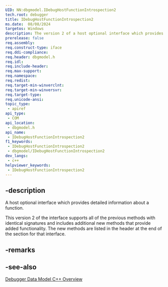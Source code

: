 ```yaml
---
UID: NN:dbgmodel.IDebugHostFunctionIntrospection2
tech.root: debugger
title: IDebugHostFunctionIntrospection2
ms.date:  08/08/2024
targetos: Windows
description: The version 2 of a host optional interface which provides detailed information about a function.
prerelease: false
req.assembly: 
req.construct-type: iface
req.ddi-compliance: 
req.header: dbgmodel.h
req.idl: 
req.include-header: 
req.max-support: 
req.namespace: 
req.redist: 
req.target-min-winverclnt: 
req.target-min-winversvr: 
req.target-type: 
req.unicode-ansi: 
topic_type:
 - apiref
api_type:
 - COM
api_location:
 - dbgmodel.h
api_name:
 - IDebugHostFunctionIntrospection2
f1_keywords:
 - IDebugHostFunctionIntrospection2
 - dbgmodel/IDebugHostFunctionIntrospection2
dev_langs:
 - c++
helpviewer_keywords:
 - IDebugHostFunctionIntrospection2
---
```


## -description

A host optional interface which provides detailed information about a function.

This version 2 of the interface supports all of the previous methods with identical signatures and includes additional new methods that provide added functionality. The new methods are listed in the header at the end of the section for that interface.

## -remarks

## -see-also

[Debugger Data Model C++ Overview](/windows-hardware/drivers/debugger/data-model-cpp-overview)

